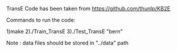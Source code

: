 TransE Code has been taken from https://github.com/thunlp/KB2E


Commands to run the code:

1)make 
2)./Train_TransE
3)./Test_TransE "bern"


Note : data files should be stored in "../data" path
